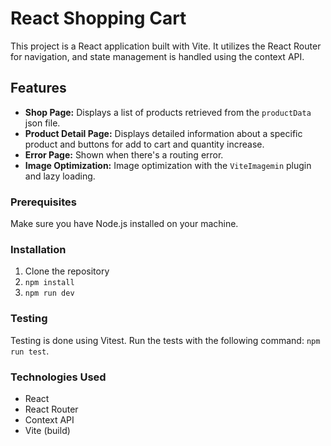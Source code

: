# React Shopping Cart

This project is a React application built with Vite. It utilizes the React Router for navigation, and state management is handled using the context API.

## Features

- **Shop Page:** Displays a list of products retrieved from the `productData` json file.
- **Product Detail Page:** Displays detailed information about a specific product and buttons for add to cart and quantity increase.
- **Error Page:** Shown when there's a routing error.
- **Image Optimization:** Image optimization with the `ViteImagemin` plugin and lazy loading.

### Prerequisites

Make sure you have Node.js installed on your machine.

### Installation

1. Clone the repository
2. `npm install`
3. `npm run dev`

### Testing

Testing is done using Vitest. Run the tests with the following command: `npm run test`.

### Technologies Used

- React
- React Router
- Context API
- Vite (build)
